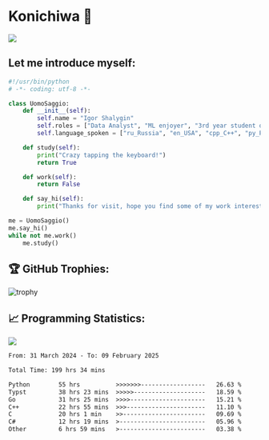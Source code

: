 # Konichiwa 👋
![](https://komarev.com/ghpvc/?username=IgorFandre&color=brightgreen)

## Let me introduce myself:
```py
#!/usr/bin/python
# -*- coding: utf-8 -*-

class UomoSaggio:
    def __init__(self):
        self.name = "Igor Shalygin"
        self.roles = ["Data Analyst", "ML enjoyer", "3rd year student of MIPT"]
        self.language_spoken = ["ru_Russia", "en_USA", "cpp_C++", "py_Python", "go_Golang"]

    def study(self):
        print("Crazy tapping the keyboard!")
        return True

    def work(self):
        return False

    def say_hi(self):
        print("Thanks for visit, hope you find some of my work interesting.")

me = UomoSaggio()
me.say_hi()
while not me.work()
    me.study()
```

## 🏆 GitHub Trophies:
![trophy](https://github-profile-trophy.vercel.app/?username=IgorFandre&title=MultiLanguage,Repositories,Commits,Experience,PullRequest,Reviews)

## 📈 Programming Statistics:

![](https://github-profile-summary-cards.vercel.app/api/cards/profile-details?username=IgorFandre&theme=solarized_dark)

<!--START_SECTION:waka-->

```txt
From: 31 March 2024 - To: 09 February 2025

Total Time: 199 hrs 34 mins

Python        55 hrs          >>>>>>>------------------   26.63 %
Typst         38 hrs 23 mins  >>>>>--------------------   18.59 %
Go            31 hrs 25 mins  >>>>---------------------   15.21 %
C++           22 hrs 55 mins  >>>----------------------   11.10 %
C             20 hrs 1 min    >>-----------------------   09.69 %
C#            12 hrs 19 mins  >------------------------   05.96 %
Other         6 hrs 59 mins   >------------------------   03.38 %
```

<!--END_SECTION:waka-->
